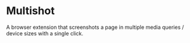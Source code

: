 # Multishot
A browser extension that screenshots a page in multiple media queries / device sizes with a single click.
